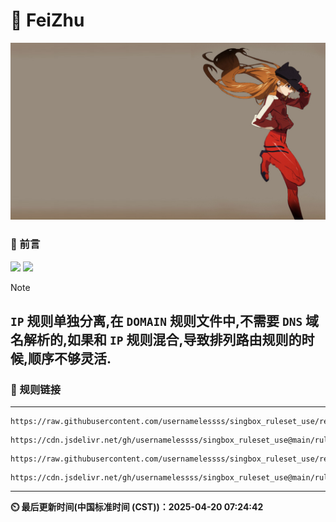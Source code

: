 
# 🧸 FeiZhu
![](https://raw.githubusercontent.com/usernamelessss/picture-bed/main/images/202504042256831.jpg)
### 📣 前言
![](https://shields.io/badge/-移除重复规则-ff69b4) ![](https://shields.io/badge/-IP&nbsp;规则单独存放不与&nbsp;DOMAIN&nbsp;等混合-green)
> [!NOTE]
**`IP` 规则单独分离,在 `DOMAIN` 规则文件中,不需要 `DNS` 域名解析的,如果和 `IP` 规则混合,导致排列路由规则的时候,顺序不够灵活.**
---

###  🔗 规则链接
---

```url
https://raw.githubusercontent.com/usernamelessss/singbox_ruleset_use/refs/heads/main/rule/FeiZhu/FeiZhu_No_IP.json
```

```url
https://cdn.jsdelivr.net/gh/usernamelessss/singbox_ruleset_use@main/rule/FeiZhu/FeiZhu_No_IP.json
```

```url
https://raw.githubusercontent.com/usernamelessss/singbox_ruleset_use/refs/heads/main/rule/FeiZhu/FeiZhu_No_IP.srs
```

```url
https://cdn.jsdelivr.net/gh/usernamelessss/singbox_ruleset_use@main/rule/FeiZhu/FeiZhu_No_IP.srs
```

---
**⏲️ 最后更新时间(中国标准时间 (CST))：2025-04-20 07:24:42**